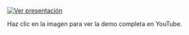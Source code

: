 [![Ver presentación](https://img.youtube.com/vi/qG92v11nvg/0.jpg)](https://www.youtube.com/watch?v=_qG92v11nvg)

Haz clic en la imagen para ver la demo completa en YouTube.
